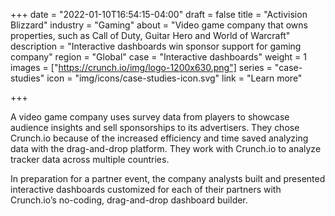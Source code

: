 +++
date = "2022-01-10T16:54:15-04:00"
draft = false
title = "Activision Blizzard"
industry = "Gaming"
about = "Video game company that owns properties, such as Call of Duty, Guitar Hero and World of Warcraft"
description = "Interactive dashboards win sponsor support for gaming company"
region = "Global"
case = "Interactive dashboards"
weight = 1
images = ["https://crunch.io/img/logo-1200x630.png"]
series = "case-studies"
icon = "img/icons/case-studies-icon.svg"
link = "Learn more"

+++

A video game company uses survey data from players to showcase audience insights and sell sponsorships to its advertisers. <span class="highlight">They <span class="font-italic">chose</span> Crunch.io because of the increased<span class="font-italic"> efficiency</span></span> and time saved analyzing data with the drag-and-drop platform. They work with Crunch.io to analyze tracker data across multiple countries.

In preparation for a partner event, the company analysts built and presented interactive dashboards customized for each of their partners with Crunch.io’s no-coding, drag-and-drop dashboard builder.
